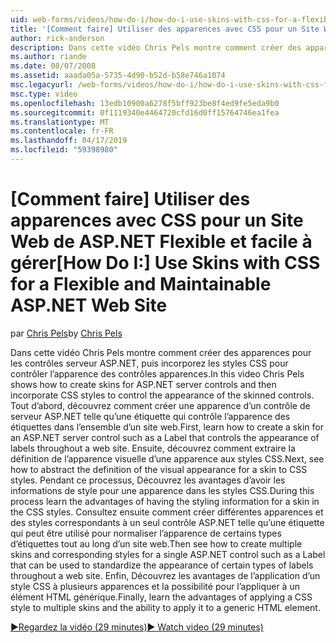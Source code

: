 ```yaml
---
uid: web-forms/videos/how-do-i/how-do-i-use-skins-with-css-for-a-flexible-and-maintainable-aspnet-web-site
title: '[Comment faire] Utiliser des apparences avec CSS pour un Site Web ASP.NET Flexible et facile à gérer | Microsoft Docs'
author: rick-anderson
description: Dans cette vidéo Chris Pels montre comment créer des apparences pour les contrôles serveur ASP.NET, puis incorporez les styles CSS pour contrôler l’apparence de la contr. apparences...
ms.author: riande
ms.date: 08/07/2008
ms.assetid: aaada05a-5735-4d90-b52d-b58e746a1074
msc.legacyurl: /web-forms/videos/how-do-i/how-do-i-use-skins-with-css-for-a-flexible-and-maintainable-aspnet-web-site
msc.type: video
ms.openlocfilehash: 13edb10900a6278f5bff923be8f4ed9fe5eda9b0
ms.sourcegitcommit: 0f1119340e4464720cfd16d0ff15764746ea1fea
ms.translationtype: MT
ms.contentlocale: fr-FR
ms.lasthandoff: 04/17/2019
ms.locfileid: "59398980"
---
```

# <a name="how-do-i-use-skins-with-css-for-a-flexible-and-maintainable-aspnet-web-site"></a><span data-ttu-id="c1d60-103">[Comment faire] Utiliser des apparences avec CSS pour un Site Web de ASP.NET Flexible et facile à gérer</span><span class="sxs-lookup"><span data-stu-id="c1d60-103">[How Do I:] Use Skins with CSS for a Flexible and Maintainable ASP.NET Web Site</span></span>

<span data-ttu-id="c1d60-104">par [Chris Pels](https://twitter.com/chrispels)</span><span class="sxs-lookup"><span data-stu-id="c1d60-104">by [Chris Pels](https://twitter.com/chrispels)</span></span>

<span data-ttu-id="c1d60-105">Dans cette vidéo Chris Pels montre comment créer des apparences pour les contrôles serveur ASP.NET, puis incorporez les styles CSS pour contrôler l’apparence des contrôles apparences.</span><span class="sxs-lookup"><span data-stu-id="c1d60-105">In this video Chris Pels shows how to create skins for ASP.NET server controls and then incorporate CSS styles to control the appearance of the skinned controls.</span></span> <span data-ttu-id="c1d60-106">Tout d’abord, découvrez comment créer une apparence d’un contrôle de serveur ASP.NET telle qu’une étiquette qui contrôle l’apparence des étiquettes dans l’ensemble d’un site web.</span><span class="sxs-lookup"><span data-stu-id="c1d60-106">First, learn how to create a skin for an ASP.NET server control such as a Label that controls the appearance of labels throughout a web site.</span></span> <span data-ttu-id="c1d60-107">Ensuite, découvrez comment extraire la définition de l’apparence visuelle d’une apparence aux styles CSS.</span><span class="sxs-lookup"><span data-stu-id="c1d60-107">Next, see how to abstract the definition of the visual appearance for a skin to CSS styles.</span></span> <span data-ttu-id="c1d60-108">Pendant ce processus, Découvrez les avantages d’avoir les informations de style pour une apparence dans les styles CSS.</span><span class="sxs-lookup"><span data-stu-id="c1d60-108">During this process learn the advantages of having the styling information for a skin in the CSS styles.</span></span> <span data-ttu-id="c1d60-109">Consultez ensuite comment créer différentes apparences et des styles correspondants à un seul contrôle ASP.NET telle qu’une étiquette qui peut être utilisé pour normaliser l’apparence de certains types d’étiquettes tout au long d’un site web.</span><span class="sxs-lookup"><span data-stu-id="c1d60-109">Then see how to create multiple skins and corresponding styles for a single ASP.NET control such as a Label that can be used to standardize the appearance of certain types of labels throughout a web site.</span></span> <span data-ttu-id="c1d60-110">Enfin, Découvrez les avantages de l’application d’un style CSS à plusieurs apparences et la possibilité pour l’appliquer à un élément HTML générique.</span><span class="sxs-lookup"><span data-stu-id="c1d60-110">Finally, learn the advantages of applying a CSS style to multiple skins and the ability to apply it to a generic HTML element.</span></span>

[<span data-ttu-id="c1d60-111">&#9654;Regardez la vidéo (29 minutes)</span><span class="sxs-lookup"><span data-stu-id="c1d60-111">&#9654; Watch video (29 minutes)</span></span>](https://channel9.msdn.com/Blogs/ASP-NET-Site-Videos/how-do-i-use-skins-with-css-for-a-flexible-and-maintainable-aspnet-web-site)
